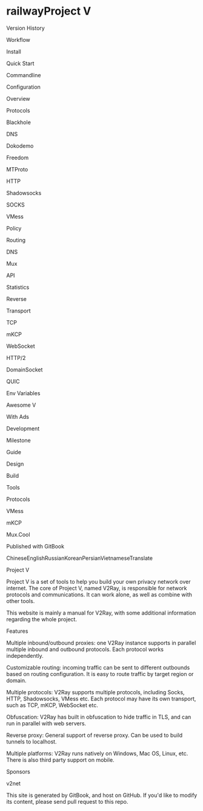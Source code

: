 # railwayProject V

Version History

Workflow

Install

Quick Start

Commandline





Configuration

Overview

Protocols

Blackhole

DNS

Dokodemo

Freedom

MTProto

HTTP

Shadowsocks

SOCKS

VMess

Policy

Routing

DNS

Mux

API

Statistics

Reverse

Transport

TCP

mKCP

WebSocket

HTTP/2

DomainSocket

QUIC

Env Variables

Awesome V

With Ads

Development

Milestone

Guide

Design

Build

Tools

Protocols

VMess

mKCP

Mux.Cool

Published with GitBook

ChineseEnglishRussianKoreanPersianVietnameseTranslate

Project V

Project V is a set of tools to help you build your own privacy network over internet. The core of Project V, named V2Ray, is responsible for network protocols and communications. It can work alone, as well as combine with other tools.

This website is mainly a manual for V2Ray, with some additional information regarding the whole project.

Features

Multiple inbound/outbound proxies: one V2Ray instance supports in parallel multiple inbound and outbound protocols. Each protocol works independently.

Customizable routing: incoming traffic can be sent to different outbounds based on routing configuration. It is easy to route traffic by target region or domain.

Multiple protocols: V2Ray supports multiple protocols, including Socks, HTTP, Shadowsocks, VMess etc. Each protocol may have its own transport, such as TCP, mKCP, WebSocket etc.

Obfuscation: V2Ray has built in obfuscation to hide traffic in TLS, and can run in parallel with web servers.

Reverse proxy: General support of reverse proxy. Can be used to build tunnels to localhost.

Multiple platforms: V2Ray runs natively on Windows, Mac OS, Linux, etc. There is also third party support on mobile.

Sponsors

v2net

This site is generated by GitBook, and host on GitHub. If you'd like to modify its content, please send pull request to this repo.
